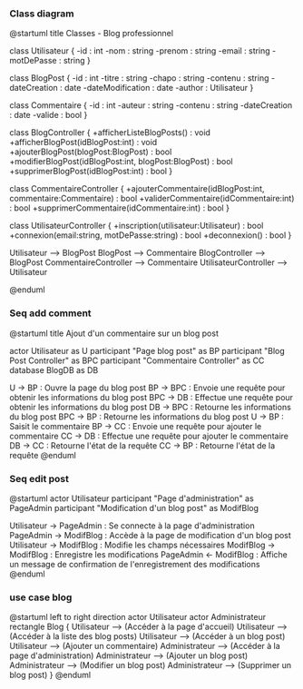 ### Class diagram

@startuml
title Classes - Blog professionnel

class Utilisateur {
    -id : int
    -nom : string
    -prenom : string
    -email : string
    -motDePasse : string
}

class BlogPost {
    -id : int
    -titre : string
    -chapo : string
    -contenu : string
    -dateCreation : date
    -dateModification : date
    -author : Utilisateur
}

class Commentaire {
    -id : int
    -auteur : string
    -contenu : string
    -dateCreation : date
    -valide : bool
}

class BlogController {
    +afficherListeBlogPosts() : void
    +afficherBlogPost(idBlogPost:int) : void
    +ajouterBlogPost(blogPost:BlogPost) : bool
    +modifierBlogPost(idBlogPost:int, blogPost:BlogPost) : bool
    +supprimerBlogPost(idBlogPost:int) : bool
}

class CommentaireController {
    +ajouterCommentaire(idBlogPost:int, commentaire:Commentaire) : bool
    +validerCommentaire(idCommentaire:int) : bool
    +supprimerCommentaire(idCommentaire:int) : bool
}

class UtilisateurController {
    +inscription(utilisateur:Utilisateur) : bool
    +connexion(email:string, motDePasse:string) : bool
    +deconnexion() : bool
}

Utilisateur --> BlogPost
BlogPost --> Commentaire
BlogController --> BlogPost
CommentaireController --> Commentaire
UtilisateurController --> Utilisateur

@enduml

### Seq add comment

@startuml
title Ajout d'un commentaire sur un blog post

actor Utilisateur as U
participant "Page blog post" as BP
participant "Blog Post Controller" as BPC
participant "Commentaire Controller" as CC
database BlogDB as DB

U -> BP : Ouvre la page du blog post
BP -> BPC : Envoie une requête pour obtenir les informations du blog post
BPC -> DB : Effectue une requête pour obtenir les informations du blog post
DB -> BPC : Retourne les informations du blog post
BPC -> BP : Retourne les informations du blog post
U -> BP : Saisit le commentaire
BP -> CC : Envoie une requête pour ajouter le commentaire
CC -> DB : Effectue une requête pour ajouter le commentaire
DB -> CC : Retourne l'état de la requête
CC -> BP : Retourne l'état de la requête
@enduml

### Seq edit post

@startuml
actor Utilisateur
participant "Page d'administration" as PageAdmin
participant "Modification d'un blog post" as ModifBlog

Utilisateur -> PageAdmin : Se connecte à la page d'administration
PageAdmin -> ModifBlog : Accède à la page de modification d'un blog post
Utilisateur -> ModifBlog : Modifie les champs nécessaires
ModifBlog -> ModifBlog : Enregistre les modifications
PageAdmin <- ModifBlog : Affiche un message de confirmation de l'enregistrement des modifications
@enduml

### use case blog

@startuml
left to right direction
actor Utilisateur
actor Administrateur
rectangle Blog {
  Utilisateur --> (Accéder à la page d'accueil)
  Utilisateur --> (Accéder à la liste des blog posts)
  Utilisateur --> (Accéder à un blog post)
  Utilisateur --> (Ajouter un commentaire)
  Administrateur --> (Accéder à la page d'administration)
  Administrateur --> (Ajouter un blog post)
  Administrateur --> (Modifier un blog post)
  Administrateur --> (Supprimer un blog post)
}
@enduml
